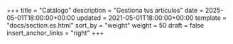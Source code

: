 +++
title = "Catálogo"
description = "Gestiona tus artículos"
date = 2025-05-01T18:00:00+00:00
updated = 2021-05-01T18:00:00+00:00
template = "docs/section.es.html"
sort_by = "weight"
weight = 50
draft = false
insert_anchor_links = "right"
+++
